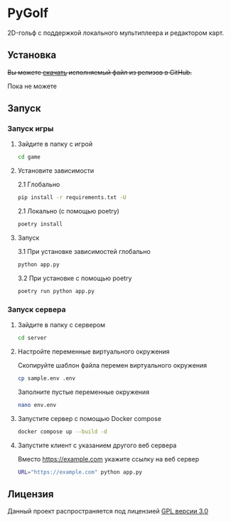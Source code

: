 # PyGolf

2D-гольф с поддержкой локального мультиплеера и редактором карт.

## Установка

~~Вы можете [скачать](https://github.com/igorechek06/PyGolf/releases) исполняемый файл из релизов в GitHub.~~

Пока не можете

## Запуск

### Запуск игры

1. Зайдите в папку с игрой

    ```sh
    cd game
    ```

2. Установите зависимости

    2.1 Глобально

    ```sh
    pip install -r requirements.txt -U
    ```

    2.1 Локально (с помощью poetry)

    ```sh
    poetry install
    ```

3. Запуск

    3.1 При установке зависимостей глобально

    ```sh
    python app.py
    ```

    3.2 При установке с помощью poetry

    ```sh
    poetry run python app.py
    ```

### Запуск сервера

1. Зайдите в папку с сервером

    ```sh
    cd server
    ```

2. Настройте переменные виртуального окружения

    Скопируйте шаблон файла перемен виртуального окружения

    ```sh
    cp sample.env .env
    ```

    Заполните пустые переменные окружения

    ```sh
    nano env.env
    ```

3. Запустите сервер с помощью Docker compose

    ```sh
    docker compose up --build -d
    ```

4. Запустите клиент с указанием другого веб сервера

    Вместо <https://example.com> укажите ссылку на веб сервер

    ```sh
    URL="https://example.com" python app.py
    ```

## Лицензия

Данный проект распространяется под лицензией [GPL версии 3.0](https://github.com/igorechek06/PyGolf/blob/master/LICENSE)
